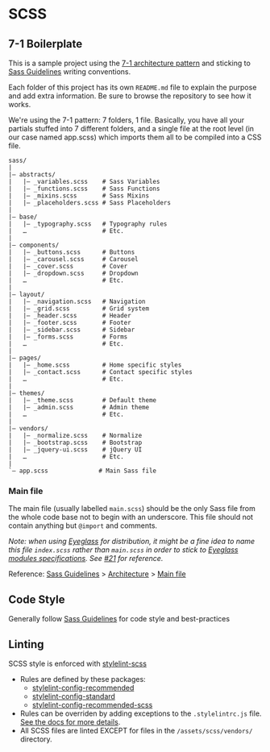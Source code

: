 # SCSS

## 7-1 Boilerplate

This is a sample project using the [7-1 architecture pattern](http://sass-guidelin.es/#architecture) and sticking to [Sass Guidelines](http://sass-guidelin.es) writing conventions.

Each folder of this project has its own `README.md` file to explain the purpose and add extra information. Be sure to browse the repository to see how it works.

We're using the 7-1 pattern: 7 folders, 1 file. Basically, you have all your partials stuffed into 7 different folders, and a single file at the root level (in our case named app.scss) which imports them all to be compiled into a CSS file.

```
sass/
|
|– abstracts/
|   |– _variables.scss    # Sass Variables
|   |– _functions.scss    # Sass Functions
|   |– _mixins.scss       # Sass Mixins
|   |– _placeholders.scss # Sass Placeholders
|
|– base/
|   |– _typography.scss   # Typography rules
|   …                     # Etc.
|
|– components/
|   |– _buttons.scss      # Buttons
|   |– _carousel.scss     # Carousel
|   |– _cover.scss        # Cover
|   |– _dropdown.scss     # Dropdown
|   …                     # Etc.
|
|– layout/
|   |– _navigation.scss   # Navigation
|   |– _grid.scss         # Grid system
|   |– _header.scss       # Header
|   |– _footer.scss       # Footer
|   |– _sidebar.scss      # Sidebar
|   |– _forms.scss        # Forms
|   …                     # Etc.
|
|– pages/
|   |– _home.scss         # Home specific styles
|   |– _contact.scss      # Contact specific styles
|   …                     # Etc.
|
|– themes/
|   |– _theme.scss        # Default theme
|   |– _admin.scss        # Admin theme
|   …                     # Etc.
|
|– vendors/
|   |– _normalize.scss    # Normalize
|   |– _bootstrap.scss    # Bootstrap
|   |– _jquery-ui.scss    # jQuery UI
|   …                     # Etc.
|
`– app.scss              # Main Sass file
```

### Main file

The main file (usually labelled `main.scss`) should be the only Sass file from the whole code base not to begin with an underscore. This file should not contain anything but `@import` and comments.

*Note: when using [Eyeglass](https://github.com/sass-eyeglass/eyeglass) for distribution, it might be a fine idea to name this file `index.scss` rather than `main.scss` in order to stick to [Eyeglass modules specifications](https://github.com/sass-eyeglass/eyeglass#writing-an-eyeglass-module-with-sass-files). See [#21](https://github.com/HugoGiraudel/sass-boilerplate/issues/21) for reference.*

Reference: [Sass Guidelines](http://sass-guidelin.es/) > [Architecture](http://sass-guidelin.es/#architecture) > [Main file](http://sass-guidelin.es/#main-file)

## Code Style
Generally follow [Sass Guidelines](https://sass-guidelin.es) for code style and best-practices

## Linting
SCSS style is enforced with [stylelint-scss](https://github.com/kristerkari/stylelint-scss)
- Rules are defined by these packages:
  - [stylelint-config-recommended](https://github.com/stylelint/stylelint-config-recommended)
  - [stylelint-config-standard](https://github.com/stylelint/stylelint-config-standard)
  - [stylelint-config-recommended-scss](https://github.com/kristerkari/stylelint-config-recommended-scss)
- Rules can be overriden by adding exceptions to the `.stylelintrc.js` file. [See the docs for more details](https://github.com/kristerkari/stylelint-config-recommended-scss#extending-the-config).
- All SCSS files are linted EXCEPT for files in the `/assets/scss/vendors/` directory.
